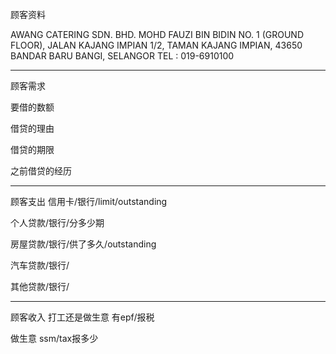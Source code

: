 顾客资料

AWANG CATERING SDN. BHD. MOHD FAUZI BIN BIDIN NO. 1 (GROUND FLOOR), JALAN KAJANG IMPIAN 1/2, TAMAN KAJANG IMPIAN, 43650 BANDAR BARU BANGI, SELANGOR TEL : 019-6910100

-----------------
顾客需求


要借的数额

借贷的理由

借贷的期限

之前借贷的经历


--------------
顾客支出
信用卡/银行/limit/outstanding


个人贷款/银行/分多少期

房屋贷款/银行/供了多久/outstanding

汽车贷款/银行/


其他贷款/银行/

-----------
顾客收入
打工还是做生意
有epf/报税

做生意 ssm/tax报多少

